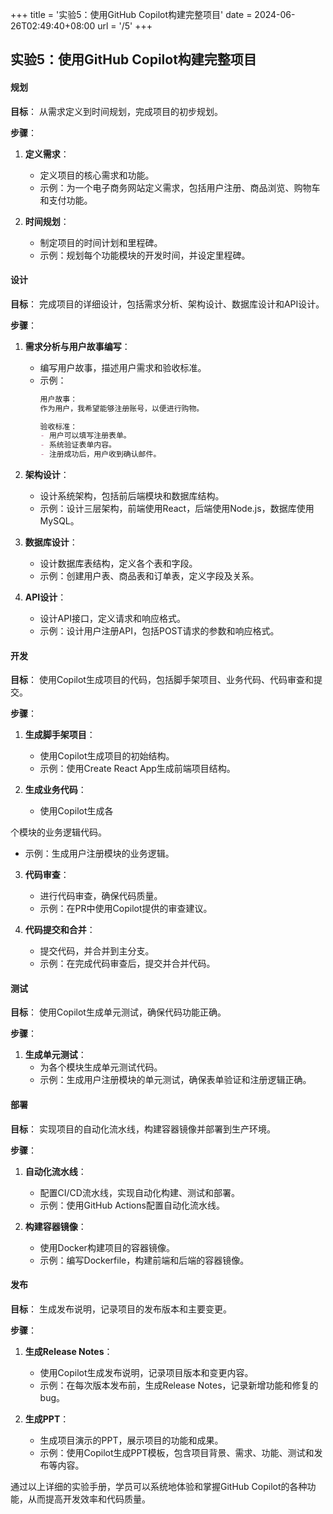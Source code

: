 +++
title = '实验5：使用GitHub Copilot构建完整项目'
date = 2024-06-26T02:49:40+08:00
url = '/5'
+++

## 实验5：使用GitHub Copilot构建完整项目

#### 规划

**目标**：
从需求定义到时间规划，完成项目的初步规划。

**步骤**：
1. **定义需求**：
   - 定义项目的核心需求和功能。
   - 示例：为一个电子商务网站定义需求，包括用户注册、商品浏览、购物车和支付功能。

2. **时间规划**：
   - 制定项目的时间计划和里程碑。
   - 示例：规划每个功能模块的开发时间，并设定里程碑。

#### 设计

**目标**：
完成项目的详细设计，包括需求分析、架构设计、数据库设计和API设计。

**步骤**：
1. **需求分析与用户故事编写**：
   - 编写用户故事，描述用户需求和验收标准。
   - 示例：
     ```markdown
     用户故事：
     作为用户，我希望能够注册账号，以便进行购物。

     验收标准：
     - 用户可以填写注册表单。
     - 系统验证表单内容。
     - 注册成功后，用户收到确认邮件。
     ```

2. **架构设计**：
   - 设计系统架构，包括前后端模块和数据库结构。
   - 示例：设计三层架构，前端使用React，后端使用Node.js，数据库使用MySQL。

3. **数据库设计**：
   - 设计数据库表结构，定义各个表和字段。
   - 示例：创建用户表、商品表和订单表，定义字段及关系。

4. **API设计**：
   - 设计API接口，定义请求和响应格式。
   - 示例：设计用户注册API，包括POST请求的参数和响应格式。

#### 开发

**目标**：
使用Copilot生成项目的代码，包括脚手架项目、业务代码、代码审查和提交。

**步骤**：
1. **生成脚手架项目**：
   - 使用Copilot生成项目的初始结构。
   - 示例：使用Create React App生成前端项目结构。

2. **生成业务代码**：
   - 使用Copilot生成各

个模块的业务逻辑代码。
   - 示例：生成用户注册模块的业务逻辑。

3. **代码审查**：
   - 进行代码审查，确保代码质量。
   - 示例：在PR中使用Copilot提供的审查建议。

4. **代码提交和合并**：
   - 提交代码，并合并到主分支。
   - 示例：在完成代码审查后，提交并合并代码。

#### 测试

**目标**：
使用Copilot生成单元测试，确保代码功能正确。

**步骤**：
1. **生成单元测试**：
   - 为各个模块生成单元测试代码。
   - 示例：生成用户注册模块的单元测试，确保表单验证和注册逻辑正确。

#### 部署

**目标**：
实现项目的自动化流水线，构建容器镜像并部署到生产环境。

**步骤**：
1. **自动化流水线**：
   - 配置CI/CD流水线，实现自动化构建、测试和部署。
   - 示例：使用GitHub Actions配置自动化流水线。

2. **构建容器镜像**：
   - 使用Docker构建项目的容器镜像。
   - 示例：编写Dockerfile，构建前端和后端的容器镜像。

#### 发布

**目标**：
生成发布说明，记录项目的发布版本和主要变更。

**步骤**：
1. **生成Release Notes**：
   - 使用Copilot生成发布说明，记录项目版本和变更内容。
   - 示例：在每次版本发布前，生成Release Notes，记录新增功能和修复的bug。

2. **生成PPT**：
   - 生成项目演示的PPT，展示项目的功能和成果。
   - 示例：使用Copilot生成PPT模板，包含项目背景、需求、功能、测试和发布等内容。

通过以上详细的实验手册，学员可以系统地体验和掌握GitHub Copilot的各种功能，从而提高开发效率和代码质量。